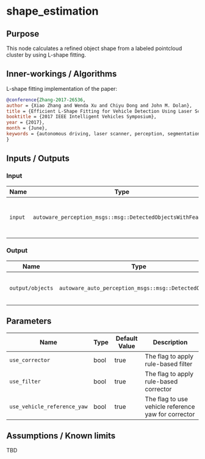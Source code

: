 # shape_estimation

## Purpose

This node calculates a refined object shape from a labeled pointcloud cluster by using L-shape fitting.

## Inner-workings / Algorithms

L-shape fitting implementation of the paper:

```bibtex
@conference{Zhang-2017-26536,
author = {Xiao Zhang and Wenda Xu and Chiyu Dong and John M. Dolan},
title = {Efficient L-Shape Fitting for Vehicle Detection Using Laser Scanners},
booktitle = {2017 IEEE Intelligent Vehicles Symposium},
year = {2017},
month = {June},
keywords = {autonomous driving, laser scanner, perception, segmentation},
}
```

## Inputs / Outputs

### Input

| Name    | Type                                                        | Description                           |
| ------- | ----------------------------------------------------------- | ------------------------------------- |
| `input` | `autoware_perception_msgs::msg::DetectedObjectsWithFeature` | detected objects with labeled cluster |

### Output

| Name             | Type                                                  | Description                         |
| ---------------- | ----------------------------------------------------- | ----------------------------------- |
| `output/objects` | `autoware_auto_perception_msgs::msg::DetectedObjects` | detected objects with refined shape |

## Parameters

| Name                        | Type | Default Value | Description                                         |
| --------------------------- | ---- | ------------- | --------------------------------------------------- |
| `use_corrector`             | bool | true          | The flag to apply rule-based filter                 |
| `use_filter`                | bool | true          | The flag to apply rule-based corrector              |
| `use_vehicle_reference_yaw` | bool | true          | The flag to use vehicle reference yaw for corrector |

## Assumptions / Known limits

TBD
